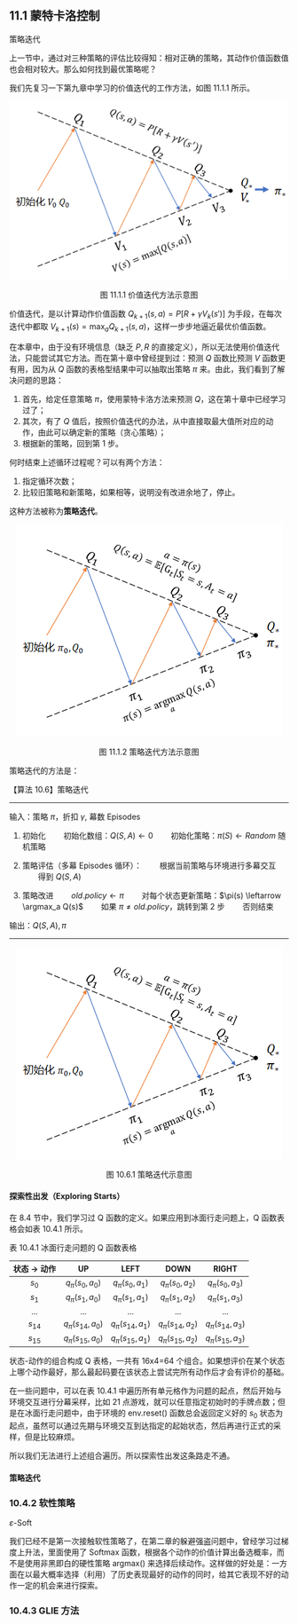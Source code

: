 
## 11.1 蒙特卡洛控制



策略迭代


上一节中，通过对三种策略的评估比较得知：相对正确的策略，其动作价值函数值也会相对较大。那么如何找到最优策略呢？

我们先复习一下第九章中学习的价值迭代的工作方法，如图 11.1.1 所示。

<center>
<img src='./img/ValueIteration.png'>

图 11.1.1 价值迭代方法示意图
</center>

价值迭代，是以计算动作价值函数 $Q_{k+1}(s,a)=P[R+\gamma V_k(s')]$ 为手段，在每次迭代中都取 $V_{k+1}(s)=\max_a Q_{k+1}(s,a)$，这样一步步地逼近最优价值函数。

在本章中，由于没有环境信息（缺乏 $P,R$ 的直接定义），所以无法使用价值迭代法，只能尝试其它方法。而在第十章中曾经提到过：预测 $Q$ 函数比预测 $V$ 函数更有用，因为从 $Q$ 函数的表格型结果中可以抽取出策略 $\pi$ 来。由此，我们看到了解决问题的思路：

1. 首先，给定任意策略 $\pi$，使用蒙特卡洛方法来预测 $Q$，这在第十章中已经学习过了；
2. 其次，有了 $Q$ 值后，按照价值迭代的办法，从中直接取最大值所对应的动作，由此可以确定新的策略（贪心策略）；
3. 根据新的策略，回到第 1 步。

何时结束上述循环过程呢？可以有两个方法：

1. 指定循环次数；
2. 比较旧策略和新策略，如果相等，说明没有改进余地了，停止。

这种方法被称为**策略迭代**。

<center>
<img src='./img/PolicyIteration.png'>

图 11.1.2 策略迭代方法示意图
</center>

策略迭代的方法是：

【算法 10.6】策略迭代

----

输入：策略 $\pi$，折扣 $\gamma$, 幕数 Episodes

1. 初始化
　　初始化数组：$Q(S,A) \leftarrow 0$
　　初始化策略：$\pi(S) \leftarrow Random$ 随机策略

2. 策略评估（多幕 Episodes 循环）：
　　根据当前策略与环境进行多幕交互
　　得到 $Q(S,A)$
3. 策略改进
　　$old.policy \leftarrow \pi$
　　对每个状态更新策略：$\pi(s) \leftarrow \argmax_a Q(s)$
　　如果 $\pi \ne old.policy$，跳转到第 2 步
　　否则结束

输出：$Q(S,A), \pi$


----


<center>
<img src="./img/PolicyIteration.png">

图 10.6.1 策略迭代示意图
</center>



#### 探索性出发（Exploring Starts）

在 8.4 节中，我们学习过 Q 函数的定义。如果应用到冰面行走问题上，Q 函数表格会如表 10.4.1 所示。

表 10.4.1 冰面行走问题的 Q 函数表格

|状态 $\to$ 动作|UP|LEFT|DOWN|RIGHT|
|:-:|:-:|:-:|:-:|:-:|
|$s_0$|$q_\pi(s_0,a_0)$|$q_\pi(s_0,a_1)$|$q_\pi(s_0,a_2)$|$q_\pi(s_0,a_3)$|
|$s_1$|$q_\pi(s_1,a_0)$|$q_\pi(s_1,a_1)$|$q_\pi(s_1,a_2)$|$q_\pi(s_1,a_3)$|
|...|...|...|...|...|
|$s_{14}$|$q_\pi(s_{14},a_0)$|$q_\pi(s_{14},a_1)$|$q_\pi(s_{14},a_2)$|$q_\pi(s_{14},a_3)$|
|$s_{15}$|$q_\pi(s_{15},a_0)$|$q_\pi(s_{15},a_1)$|$q_\pi(s_{15},a_2)$|$q_\pi(s_{15},a_3)$|

状态-动作的组合构成 Q 表格，一共有 16x4=64 个组合。如果想评价在某个状态上哪个动作最好，那么最起码要在该状态上尝试完所有动作后才会有评价的基础。

在一些问题中，可以在表 10.4.1 中遍历所有单元格作为问题的起点，然后开始与环境交互进行分幕采样，比如 21 点游戏，就可以任意指定初始时的手牌点数；但是在冰面行走问题中，由于环境的 env.reset() 函数总会返回定义好的 $s_0$ 状态为起点，虽然可以通过先期与环境交互到达指定的起始状态，然后再进行正式的采样，但是比较麻烦。

所以我们无法进行上述组合遍历。所以探索性出发这条路走不通。



#### 策略迭代



### 10.4.2 软性策略

$\varepsilon$-Soft

我们已经不是第一次接触软性策略了，在第二章的躲避强盗问题中，曾经学习过梯度上升法，里面使用了 Softmax 函数，根据各个动作的价值计算出备选概率，而不是使用非黑即白的硬性策略 argmax() 来选择后续动作。这样做的好处是：一方面在以最大概率选择（利用）了历史表现最好的动作的同时，给其它表现不好的动作一定的机会来进行探索。



### 10.4.3 GLIE 方法